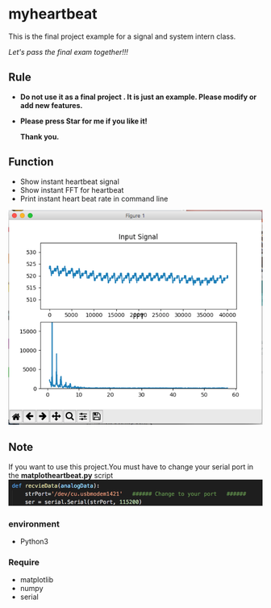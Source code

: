 # myheartbeat
  This is the final project example for a signal and system intern class.
  
  *Let's pass the final exam together!!!*
  
## Rule
+ **Do not use it as a final project . It is just  an example. Please modify or add new features.**
+ **Please press Star for me if you like it!**
  
  
  **Thank you.**
  
## Function
  + Show instant heartbeat signal
  + Show instant FFT for heartbeat
  + Print instant heart beat rate  in command line
  
![](https://github.com/leason99/myheartbeat/blob/master/1.png)


## Note 
  If you want to use this project.You must have to change your serial port in the **matplotheartbeat.py** script
  ![](https://github.com/leason99/myheartbeat/blob/master/2.png)


### environment

+ Python3

### Require
+ matplotlib
+ numpy
+ serial
